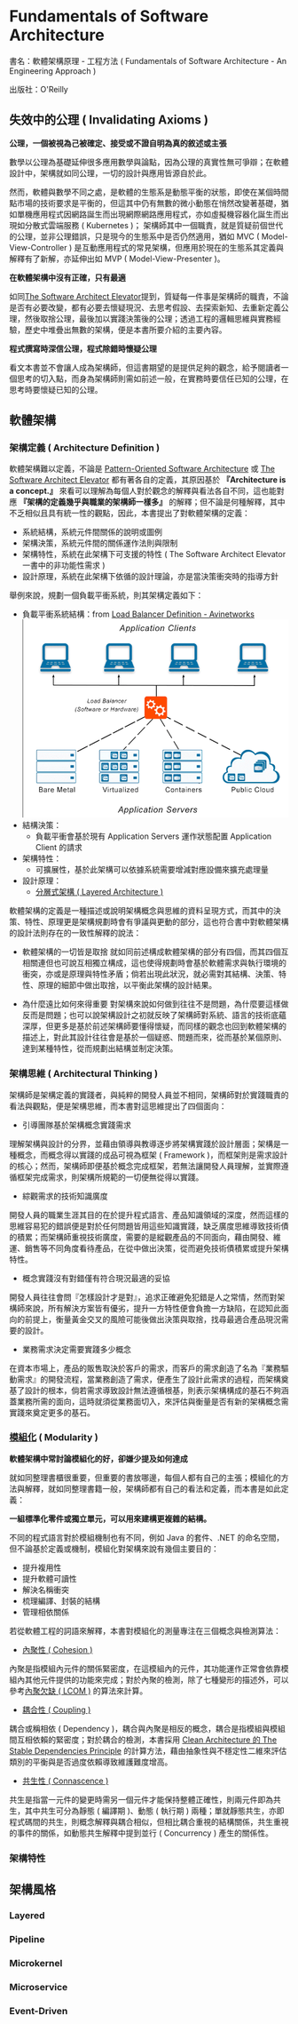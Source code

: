# Fundamentals of Software Architecture

書名：軟體架構原理 - 工程方法 ( Fundamentals of Software Architecture - An Engineering Approach )

出版社：O'Reilly

## 失效中的公理 ( Invalidating Axioms )

**公理，一個被視為己被確定、接受或不證自明為真的敘述或主張**

數學以公理為基礎延伸很多應用數學與論點，因為公理的真實性無可爭辯；在軟體設計中，架構就如同公理，一切的設計與應用皆源自於此。

然而，軟體與數學不同之處，是軟體的生態系是動態平衡的狀態，即使在某個時間點市場的技術要求是平衡的，但這其中仍有無數的微小動態在悄然改變著基礎，猶如單機應用程式因網路誕生而出現網際網路應用程式，亦如虛擬機容器化誕生而出現如分散式雲端服務 ( Kubernetes )； 架構師其中一個職責，就是質疑前個世代的公理，並非公理錯誤，只是現今的生態系中是否仍然適用，猶如 MVC ( Model-View-Controller ) 是互動應用程式的常見架構，但應用於現在的生態系其定義與解釋有了新解，亦延伸出如 MVP ( Model-View-Presenter )。

**在軟體架構中沒有正確，只有最適**

如同[The Software Architect Elevator](./the-software-architect-elevator.md)提到，質疑每一件事是架構師的職責，不論是否有必要改變，都有必要去懷疑現況、去思考假設、去探索新知、去重新定義公理，然後取捨公理，最後加以實踐決策後的公理；透過工程的邏輯思維與實務經驗，歷史中堆疊出無數的架構，便是本書所要介紹的主要內容。

**程式撰寫時深信公理，程式除錯時懷疑公理**

看文本書並不會讓人成為架構師，但這書期望的是提供足夠的觀念，給予閱讀者一個思考的切入點，而身為架構師則需如前述一般，在實務時要信任已知的公理，在思考時要懷疑已知的公理。

## 軟體架構

### 架構定義 ( Architecture Definition )

軟體架構難以定義，不論是 [Pattern-Oriented Software Architecture](../software-engineering/architecture_pattern.md) 或 [The Software Architect Elevator](./the-software-architect-elevator.md) 都有著各自的定義，其原因基於 **『Architecture is a concept.』** 來看可以理解為每個人對於觀念的解釋與看法各自不同，這也能對應 **『架構的定義幾乎與職業的架構師一樣多』** 的解釋；但不論是何種解釋，其中不乏相似且具有統一性的觀點，因此，本書提出了對軟體架構的定義：

+ 系統結構，系統元件間關係的說明或圖例
+ 架構決策，系統元件間的關係運作法則與限制
+ 架構特性，系統在此架構下可支援的特性 ( The Software Architect Elevator 一書中的非功能性需求 )
+ 設計原理，系統在此架構下依循的設計理論，亦是當決策衝突時的指導方針

舉例來說，規劃一個負載平衝系統，則其架構定義如下：

+ 負載平衝系統結構：from [Load Balancer Definition - Avinetworks](https://avinetworks.com/glossary/load-balancer/)
![load-balancer-system-diagram](./img/avinetworks-load-balancer-system-diagram.png)
+ 結構決策：
    - 負載平衝會基於現有 Application Servers 運作狀態配置 Application Client 的請求
+ 架構特性：
    - 可擴展性，基於此架構可以依據系統需要增減對應設備來擴充處理量
+ 設計原理：
    - [分層式架構 ( Layered Architecture )](https://cs.uwaterloo.ca/~m2nagapp/courses/CS446/1195/Arch_Design_Activity/Layered.pdf)

軟體架構的定義是一種描述或說明架構概念與思維的資料呈現方式，而其中的決策、特性、原理更是架構規劃時會有爭議與更動的部分，這也符合書中對軟體架構的設計法則存在的一致性解釋的說法：

+ 軟體架構的一切皆是取捨
就如同前述構成軟體架構的部分有四個，而其四個互相關連但也可說互相獨立構成，這也使得規劃時會基於軟體需求與執行環境的衝突，亦或是原理與特性矛盾；倘若出現此狀況，就必需對其結構、決策、特性、原理的細節中做出取捨，以平衡此架構的設計結果。

+ 為什麼遠比如何來得重要
對架構來說如何做到往往不是問題，為什麼要這樣做反而是問題；也可以說架構設計之初就反映了架構師對系統、語言的技術底蘊深厚，但更多是基於前述架構師要懂得懷疑，而同樣的觀念也回到軟體架構的描述上，對此其設計往往會是基於一個疑惑、問題而來，從而基於某個原則、達到某種特性，從而規劃出結構並制定決策。

### 架構思維 ( Architectural Thinking )

架構師是架構定義的實踐者，與純粹的開發人員並不相同，架構師對於實踐職責的看法與觀點，便是架構思維，而本書對這思維提出了四個面向：

+ 引導團隊基於架構概念實踐需求

理解架構與設計的分界，並藉由領導與教導逐步將架構實踐於設計層面；架構是一種概念，而概念得以實踐的成品可視為框架 ( Framework )，而框架則是需求設計的核心；然而，架構師即便基於概念完成框架，若無法讓開發人員理解，並實際遵循框架完成需求，則架構所規範的一切便無從得以實踐。

+ 綜觀需求的技術知識廣度

開發人員的職業生涯其目的在於提升程式語言、產品知識領域的深度，然而這樣的思維容易犯的錯誤便是對於任何問題皆用這些知識實踐，缺乏廣度思維導致技術債的積累；而架構師重視技術廣度，需要的是縱觀產品的不同面向，藉由開發、維運、銷售等不同角度看待產品，在從中做出決策，從而避免技術債積累或提升架構特性。

+ 概念實踐沒有對錯僅有符合現況最適的妥協

開發人員往往會問『怎樣設計才是對』，追求正確避免犯錯是人之常情，然而對架構師來說，所有解決方案皆有優劣，提升一方特性便會負擔一方缺陷，在認知此面向的前提上，衡量黃金交叉的風險可能後做出決策與取捨，找尋最適合產品現況需要的設計。

+ 業務需求決定需要實踐多少概念

在資本市場上，產品的販售取決於客戶的需求，而客戶的需求創造了名為『業務驅動需求』的開發流程，當業務創造了需求，便產生了設計此需求的過程，而架構奠基了設計的根本，倘若需求導致設計無法遵循根基，則表示架構構成的基石不夠涵蓋業務所需的面向，這時就須從業務面切入，來評估與衡量是否有新的架構概念需實踐來奠定更多的基石。

### [模組化](https://www.gushiciku.cn/pl/amRi/zh-tw) ( Modularity )

 **軟體架構中常討論模組化的好，卻嫌少提及如何達成**

 就如同整理書櫃很重要，但重要的書放哪邊，每個人都有自己的主張；模組化的方法與解釋，就如同整理書籍一般，架構師都有自己的看法和定義，而本書是如此定義：

 **一組標準化零件或獨立單元，可以用來建構更複雜的結構。**

 不同的程式語言對於模組機制也有不同，例如 Java 的套件、.NET 的命名空間，但不論基於定義或機制，模組化對架構來說有幾個主要目的：

 + 提升複用性
 + 提升軟體可讀性
 + 解決名稱衝突
 + 梳理編譯、封裝的結構
 + 管理相依關係

 若從軟體工程的詞語來解釋，本書對模組化的測量專注在三個概念與檢測算法：

 + [內聚性 ( Cohesion )](https://zh.m.wikipedia.org/zh-tw/%E5%85%A7%E8%81%9A%E6%80%A7_(%E8%A8%88%E7%AE%97%E6%A9%9F%E7%A7%91%E5%AD%B8))

內聚是指模組內元件的關係緊密度，在這模組內的元件，其功能運作正常會依靠模組內其他元件提供的功能來完成；對於內聚的檢測，除了七種變形的描述外，可以參考[內聚欠缺 ( LCOM )](https://mileschou.me/blog/review-cohesive-using-lcom/) 的算法來計算。

 + [耦合性 ( Coupling )](https://zh.m.wikipedia.org/zh-tw/%E8%80%A6%E5%90%88%E6%80%A7_(%E8%A8%88%E7%AE%97%E6%A9%9F%E7%A7%91%E5%AD%B8))

耦合或稱相依 ( Dependency )，耦合與內聚是相反的概念，耦合是指模組與模組間互相依賴的緊密度；對於耦合的檢測，本書採用 [Clean Architecture 的 The Stable Dependencies Principle](https://www.jyt0532.com/2020/03/27/coupling/) 的計算方法，藉由抽象性與不穩定性二維來評估類別的平衡與是否過度依賴導致維護難度增高。

 + [共生性 ( Connascence )](https://en.wikipedia.org/wiki/Connascence)

共生是指當一元件的變更時需另一個元件才能保持整體正確性，則兩元件即為共生，其中共生可分為靜態 ( 編譯期 )、動態 ( 執行期 ) 兩種；單就靜態共生，亦即程式碼間的共生，則概念解釋與耦合相似，但相比耦合重視的結構關係，共生重視的事件的關係，如動態共生解釋中提到並行 ( Concurrency ) 產生的關係性。

### 架構特性

## 架構風格

### Layered

### Pipeline

### Microkernel

### Microservice

### Event-Driven
